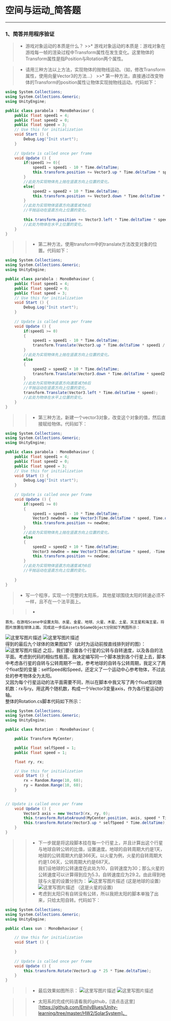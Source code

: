 # 空间与运动_简答题

---

### 1、简答并用程序验证
>* 游戏对象运动的本质是什么？
    >>* 游戏对象运动的本质是：游戏对象在游戏每一帧的渲染过程中Transform属性在发生变化。这里物体的Transform属性是指Position与Rotation两个属性。

>* 请用三种方法以上方法，实现物体的抛物线运动。（如，修改Transform属性，使用向量Vector3的方法…）
    >>* 第一种方法，直接通过改变物体的Transform的position属性让物体实现抛物线运动。代码如下：  

```C#
using System.Collections;
using System.Collections.Generic;
using UnityEngine;

public class parabola : MonoBehaviour {
    public float speed1 = 4;
    public float speed2 = 0;
    public float speed = 3;
	// Use this for initialization
	void Start () {
        Debug.Log("Init start");
	}
	
	// Update is called once per frame
	void Update () {
        if(speed1 >= 0){
            speed1 = speed1 - 10 * Time.deltaTime;
            this.transform.position += Vector3.up * Time.deltaTime * speed1 / 2;
        }
        //此处为实现物体先上抛在竖直方向上位置的变化。
        else{
            speed2 = speed2 + 10 * Time.deltaTime;
            this.transform.position += Vector3.down * Time.deltaTime * speed2 / 2;
        }
        //此处为实现物体竖直方向速度减为0后
        //平抛运动在竖直方向上位置的变化。
        
        this.transform.position += Vector3.left * Time.deltaTime * speed;
        //此处为物体在水平上位置的变化。
	}
}
```

>>* 第二种方法，使用transform中的translate方法改变对象的位置。代码如下：
```C#
using System.Collections;
using System.Collections.Generic;
using UnityEngine;

public class parabola : MonoBehaviour {
    public float speed1 = 4;
    public float speed2 = 0;
    public float speed = 3;
	// Use this for initialization
	void Start () {
        Debug.Log("Init start");
	}
	
	// Update is called once per frame
	void Update () {
        if(speed1 >= 0)
        {
            speed1 = speed1 - 10 * Time.deltaTime;
            transform.Translate(Vector3.up * Time.deltaTime * speed1 / 2, Space.World);
        }
        //此处为实现物体先上抛在竖直方向上位置的变化。
        else
        {
            speed2 = speed2 + 10 * Time.deltaTime;
            transform.Translate(Vector3.down * Time.deltaTime * speed2 / 2, Space.World);
        }
        //此处为实现物体竖直方向速度减为0后
        //平抛运动在竖直方向上位置的变化。
        transform.Translate(Vector3.left * Time.deltaTime * speed);
		//此处为物体在水平上位置的变化。
	}
}

```

>>* 第三种方法，新建一个vector3对象，改变这个对象的值，然后直接赋给物体。代码如下：
```C#
using System.Collections;
using System.Collections.Generic;
using UnityEngine;

public class parabola : MonoBehaviour {
    public float speed1 = 4;
    public float speed2 = 0;
    public float speed = 3;
	// Use this for initialization
	void Start () {
        Debug.Log("Init start");
	}
	
	// Update is called once per frame
	void Update () {
        if(speed1 >= 0)
        {
            speed1 = speed1 - 10 * Time.deltaTime;
            Vector3 newOne = new Vector3(Time.deltaTime * speed, Time.deltaTime * speed1 / 2, 0);
            this.transform.position += newOne;
        }
        //此处为实现物体先上抛在竖直方向上位置的变化。
        else
        {
            speed2 = speed2 + 10 * Time.deltaTime;
            Vector3 newOne = new Vector3(Time.deltaTime * speed, -Time.deltaTime * speed2 / 2, 0);
            this.transform.position += newOne;
        }
        //此处为实现物体竖直方向速度减为0后
        //平抛运动在竖直方向上位置的变化。
		
	}
}

```
>* 写一个程序，实现一个完整的太阳系， 其他星球围绕太阳的转速必须不一样，且不在一个法平面上。

>>* 
    首先，在游戏Scene中设置太阳、水星、金星、地球、火星、木星、土星、天王星和海王星。将图片放置在球体上面。完成这一步后Assets与GameObject分别如下两图所示：
![这里写图片描述](https://img-blog.csdn.net/20180401211437931?watermark/2/text/aHR0cHM6Ly9ibG9nLmNzZG4ubmV0L0VtaWx5Qmx1c2U=/font/5a6L5L2T/fontsize/400/fill/I0JBQkFCMA==/dissolve/70)
![这里写图片描述](https://img-blog.csdn.net/201804012116160?watermark/2/text/aHR0cHM6Ly9ibG9nLmNzZG4ubmV0L0VtaWx5Qmx1c2U=/font/5a6L5L2T/fontsize/400/fill/I0JBQkFCMA==/dissolve/70)  
得到的最后九个球体的效果图如下（此时为运动前按直线排列好的图）：
![这里写图片描述](https://img-blog.csdn.net/20180401212155683?watermark/2/text/aHR0cHM6Ly9ibG9nLmNzZG4ubmV0L0VtaWx5Qmx1c2U=/font/5a6L5L2T/fontsize/400/fill/I0JBQkFCMA==/dissolve/70)
之后，我们要设置各个行星的公转与自转速度，以及各自的法平面。考虑到代码的相似性极高，我决定编写同一个脚本放到各个行星上去，脚本中考虑各行星的自转与公转周期不一致，参考地球的自转与公转周期，我定义了两个float型的变量：selfSpeed和Speed，还定义了一个运动中心参考物体，不过此处的参考物体全为太阳。  
又因为每个行星运动的法平面需要不同，所以在脚本中我又写了两个float型的随机数：rx与ry。用这两个随机数，构成一个Vector3变量axis，作为各行星运动的轴。  
整体的Rotation.cs脚本代码如下所示：
```C#
using System.Collections;
using System.Collections.Generic;
using UnityEngine;

public class Rotation : MonoBehaviour {

    public Transform MyCenter;

    public float selfSpeed = 1;
    public float speed = 1;

    float ry, rx;

    // Use this for initialization
    void Start () {
        rx = Random.Range(10, 60);
        ry = Random.Range(10, 60);
	}
	

// Update is called once per frame
	void Update () {
        Vector3 axis = new Vector3(rx, ry, 0);
        this.transform.RotateAround(MyCenter.position, axis, speed * Time.deltaTime);
        this.transform.Rotate(Vector3.up * selfSpeed * Time.deltaTime);
    }
}

```
>>* 下一步就是将这段脚本挂在每一个行星上，并且计算出这个行星与地球自转公转的比值，设置速度。地球的自转周期大约是1天，地球的公转周期大约是366天。以火星为例，火星的自转周期大约是1.06天，公转周期大约是687天。  
我们设地球的公转速度在此处为10，自转速度为30；那么火星的公转速度可以计算得到应为5.3，自转速度应为29.2。由此得到地球与火星的设置分别为：
![这里写图片描述](https://img-blog.csdn.net/20180401213523409?watermark/2/text/aHR0cHM6Ly9ibG9nLmNzZG4ubmV0L0VtaWx5Qmx1c2U=/font/5a6L5L2T/fontsize/400/fill/I0JBQkFCMA==/dissolve/70)
(这是地球的设置）
![这里写图片描述](https://img-blog.csdn.net/20180401213600408?watermark/2/text/aHR0cHM6Ly9ibG9nLmNzZG4ubmV0L0VtaWx5Qmx1c2U=/font/5a6L5L2T/fontsize/400/fill/I0JBQkFCMA==/dissolve/70)
（这是火星的设置)
>>* 考虑到太阳只有自转没有公转，所以我把太阳的脚本单独了出来，只给太阳自转。代码如下：
```C#
using System.Collections;
using System.Collections.Generic;
using UnityEngine;

public class sun : MonoBehaviour {

	// Use this for initialization
	void Start () {
		
	}
	
	// Update is called once per frame
	void Update () {
        this.transform.Rotate(Vector3.up * 25 * Time.deltaTime);
    }
}

```

>>* 最后效果如图所示：
![这里写图片描述](https://img-blog.csdn.net/20180401213853141?watermark/2/text/aHR0cHM6Ly9ibG9nLmNzZG4ubmV0L0VtaWx5Qmx1c2U=/font/5a6L5L2T/fontsize/400/fill/I0JBQkFCMA==/dissolve/70)
![这里写图片描述](https://img-blog.csdn.net/20180401213901628?watermark/2/text/aHR0cHM6Ly9ibG9nLmNzZG4ubmV0L0VtaWx5Qmx1c2U=/font/5a6L5L2T/fontsize/400/fill/I0JBQkFCMA==/dissolve/70)



>>* 太阳系的完成代码请看我的github，[请点击这里][https://github.com/EmilyBlues/Unity-learning/tree/master/HW2/SolarSystem]。




